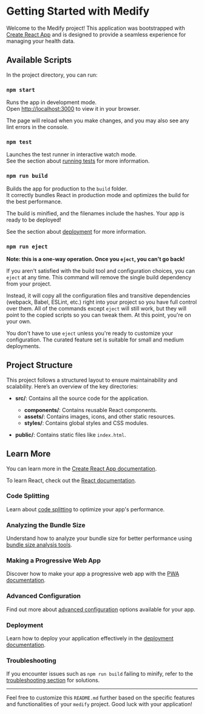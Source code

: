 # Getting Started with Medify

Welcome to the Medify project! This application was bootstrapped with [Create React App](https://github.com/facebook/create-react-app) and is designed to provide a seamless experience for managing your health data.

## Available Scripts

In the project directory, you can run:

### `npm start`

Runs the app in development mode.  
Open [http://localhost:3000](http://localhost:3000) to view it in your browser.

The page will reload when you make changes, and you may also see any lint errors in the console.

### `npm test`

Launches the test runner in interactive watch mode.  
See the section about [running tests](https://facebook.github.io/create-react-app/docs/running-tests) for more information.

### `npm run build`

Builds the app for production to the `build` folder.  
It correctly bundles React in production mode and optimizes the build for the best performance.

The build is minified, and the filenames include the hashes. Your app is ready to be deployed!

See the section about [deployment](https://facebook.github.io/create-react-app/docs/deployment) for more information.

### `npm run eject`

**Note: this is a one-way operation. Once you `eject`, you can't go back!**

If you aren't satisfied with the build tool and configuration choices, you can `eject` at any time. This command will remove the single build dependency from your project.

Instead, it will copy all the configuration files and transitive dependencies (webpack, Babel, ESLint, etc.) right into your project so you have full control over them. All of the commands except `eject` will still work, but they will point to the copied scripts so you can tweak them. At this point, you're on your own.

You don't have to use `eject` unless you're ready to customize your configuration. The curated feature set is suitable for small and medium deployments.

## Project Structure

This project follows a structured layout to ensure maintainability and scalability. Here’s an overview of the key directories:

- **src/**: Contains all the source code for the application.
  - **components/**: Contains reusable React components.
  - **assets/**: Contains images, icons, and other static resources.
  - **styles/**: Contains global styles and CSS modules.
  
- **public/**: Contains static files like `index.html`.

## Learn More

You can learn more in the [Create React App documentation](https://facebook.github.io/create-react-app/docs/getting-started).

To learn React, check out the [React documentation](https://reactjs.org/).

### Code Splitting

Learn about [code splitting](https://facebook.github.io/create-react-app/docs/code-splitting) to optimize your app's performance.

### Analyzing the Bundle Size

Understand how to analyze your bundle size for better performance using [bundle size analysis tools](https://facebook.github.io/create-react-app/docs/analyzing-the-bundle-size).

### Making a Progressive Web App

Discover how to make your app a progressive web app with the [PWA documentation](https://facebook.github.io/create-react-app/docs/making-a-progressive-web-app).

### Advanced Configuration

Find out more about [advanced configuration](https://facebook.github.io/create-react-app/docs/advanced-configuration) options available for your app.

### Deployment

Learn how to deploy your application effectively in the [deployment documentation](https://facebook.github.io/create-react-app/docs/deployment).

### Troubleshooting

If you encounter issues such as `npm run build` failing to minify, refer to the [troubleshooting section](https://facebook.github.io/create-react-app/docs/troubleshooting#npm-run-build-fails-to-minify) for solutions.

---

Feel free to customize this `README.md` further based on the specific features and functionalities of your `medify` project. Good luck with your application!
